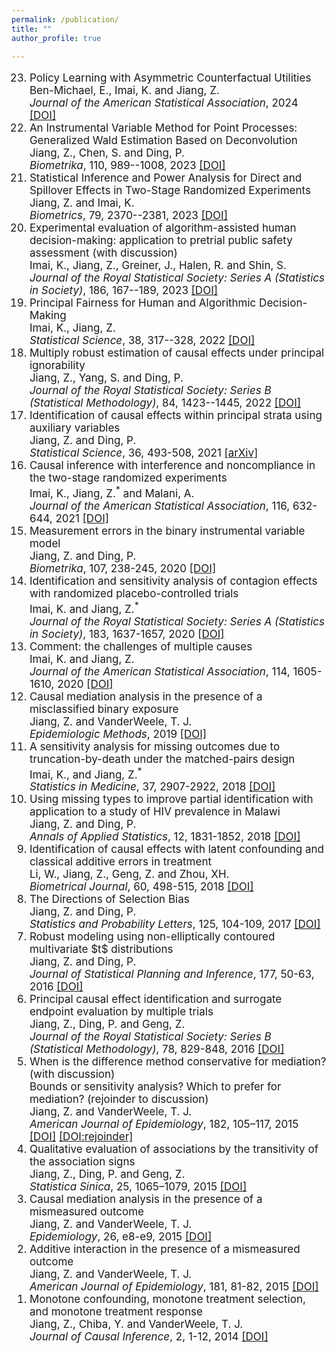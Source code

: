 ```yaml
---
permalink: /publication/
title: ""
author_profile: true

---
```


   
<ol reversed style="font-size:17px">
  <li>
  Policy Learning with Asymmetric Counterfactual Utilities<br>
  Ben-Michael, E., Imai, K. and Jiang, Z.    <br>
  <i>Journal of the American Statistical Association</i>,  2024
  <a href="https://doi.org/10.1080/01621459.2023.2300507">[DOI]</a>   
  </li>

  <li>
  An Instrumental Variable Method for Point Processes: Generalized Wald Estimation Based on Deconvolution<br>
  Jiang, Z., Chen, S. and Ding, P.      <br>
  <i>Biometrika</i>, 110, 989--1008, 2023
  <a href="https://doi.org/10.1093/biomet/asad005">[DOI]</a>   
  </li>
  
  <li>
  Statistical Inference and Power Analysis for Direct and Spillover Effects in Two-Stage Randomized Experiments<br>
  Jiang, Z. and Imai, K.      <br>
  <i>Biometrics</i>, 79, 2370--2381, 2023
  <a href="https://doi.org/10.1111/biom.13782">[DOI]</a>   
  </li>
  
  <li>
  Experimental evaluation of algorithm-assisted human decision-making: application to pretrial public safety assessment (with discussion) <br>
  Imai, K., Jiang, Z., Greiner, J., Halen, R. and Shin, S.      <br>
  <i>Journal of the Royal Statistical Society: Series A (Statistics in Society)</i>, 186, 167--189, 2023   
  <a href="https://doi.org/10.1093/jrsssa/qnad010">[DOI]</a>  
  </li>
  
  <li>
  Principal Fairness for Human and Algorithmic Decision-Making<br>
  Imai, K., Jiang, Z.    <br>
  <i>Statistical Science</i>, 38, 317--328, 2022
  <a href="https://doi.org/10.1214/22-STS872">[DOI]</a>   
  </li>

  <li>
  Multiply robust estimation of causal effects under principal ignorability<br>
  Jiang, Z., Yang, S. and Ding, P.      <br>
  <i>Journal of the Royal Statistical Society: Series B (Statistical Methodology)</i>, 84, 1423--1445, 2022   
  <a href="https://rss.onlinelibrary.wiley.com/doi/10.1111/rssb.12538">[DOI]</a>   
  </li>

  <li>
  Identification of causal effects within principal strata using auxiliary variables <br>
  Jiang, Z. and Ding, P.        <br>
  <i>Statistical Science</i>, 36, 493-508, 2021   
  <a href="https://arxiv.org/abs/2008.02703">[arXiv]</a>  
  </li>
  

  <li>
  Causal inference with interference and noncompliance in the two-stage randomized experiments <br>
  Imai, K., Jiang, Z.<sup>*</sup>   and Malani, A.     <br>
  <i>Journal of the American Statistical Association</i>, 116, 632-644, 2021
  <a href="https://doi.org/10.1080/01621459.2020.1775612">[DOI]</a>  
  </li>
   

  <li>
  Measurement errors in the binary instrumental variable model <br>
  Jiang, Z. and Ding, P.      <br>
  <i>Biometrika</i>, 107, 238-245, 2020
  <a href="https://doi.org/10.1093/biomet/asz060">[DOI]</a>  
  </li>
   

  <li>
  Identification and sensitivity analysis of contagion effects with randomized placebo-controlled trials <br>
  Imai, K. and Jiang, Z.<sup>*</sup>        <br>
  <i>Journal of the Royal Statistical Society: Series A (Statistics in Society)</i>, 183, 1637-1657, 2020
  <a href="https://doi.org/10.1111/rssa.12528">[DOI]</a>  
  </li>

  <li>
  Comment: the challenges of multiple causes <br>
   Imai, K. and Jiang, Z.    <br>
  <i>Journal of the American Statistical Association</i>, 114, 1605-1610, 2020  
  <a href="https://doi.org/10.1080/01621459.2019.1689137">[DOI]</a>  
  </li>
   

  <li>
  Causal mediation analysis in the presence of a misclassified binary exposure <br>
  Jiang, Z. and VanderWeele, T. J.      <br>
  <i>Epidemiologic Methods</i>, 2019   
  <a href="https://doi.org/10.1515/em-2016-0006">[DOI]</a>  
  </li>

  <li>
  A sensitivity analysis for missing outcomes due to truncation-by-death under the matched-pairs design <br>
  Imai, K., and Jiang, Z.<sup>*</sup>    <br>
  <i>Statistics in Medicine</i>, 37, 2907-2922, 2018  
  <a href="https://doi.org/10.1002/sim.7802">[DOI]</a>  
  </li>
   
  
  <li>
  Using missing types to improve partial identification with application to a study of HIV prevalence in Malawi <br>
  Jiang, Z. and Ding, P.    <br>
  <i>Annals of Applied Statistics</i>, 12, 1831-1852, 2018
  <a href="https://doi.org/10.1214/17-aoas1133">[DOI]</a>   
  </li>
   

  <li>
  Identification of causal effects with latent confounding and classical additive errors in treatment <br>
   Li, W., Jiang, Z., Geng, Z. and Zhou, XH.     <br>
  <i>Biometrical Journal</i>, 60, 498-515, 2018  
  <a href="https://doi.org/10.1002/bimj.201700048">[DOI]</a>
  </li>
   

  <li>
  The Directions of Selection Bias <br>
  Jiang, Z. and Ding, P.    <br>
  <i>Statistics and Probability Letters</i>, 125, 104-109, 2017
  <a href="https://doi.org/10.1016/j.spl.2017.01.022">[DOI]</a>
  </li>

  <li>
  Robust modeling using non-elliptically contoured multivariate $t$ distributions <br>
  Jiang, Z. and Ding, P.    <br>
  <i>Journal of Statistical Planning and Inference</i>, 177, 50-63, 2016  
  <a href="https://doi.org/10.1016/j.jspi.2016.04.004">[DOI]</a>
  </li>
   
      

  <li>
  Principal causal effect identification and surrogate endpoint evaluation by multiple trials <br>
  Jiang, Z., Ding, P. and Geng, Z.   <br>
  <i>Journal of the Royal Statistical Society: Series B (Statistical Methodology)</i>, 78, 829-848, 2016 
  <a href="https://doi.org/10.1111/rssb.12135">[DOI]</a>  
  </li>

  <li>
  When is the difference method conservative for mediation? (with discussion) <br>
  Bounds or sensitivity analysis? Which to prefer for mediation?  (rejoinder to discussion) <br>
  Jiang, Z. and VanderWeele, T. J.  <br>
  <i>American Journal of Epidemiology</i>, 182, 105–117, 2015  
  <a href="https://doi.org/10.1093/aje/kwv059">[DOI]</a>  
  <a href="https://doi.org/10.1093/aje/kwv058">[DOI:rejoinder]</a>  
  </li>
   
       

  <li>
  Qualitative evaluation of associations by the transitivity of the association signs <br>
  Jiang, Z., Ding, P. and Geng, Z.   <br>
  <i>Statistica Sinica</i>, 25, 1065–1079, 2015 
  <a href="https://doi.org/10.5705/ss.2013.095">[DOI]</a>  
  </li>
   
   
 <li>
  Causal mediation analysis in the presence of a mismeasured outcome <br>
  Jiang, Z. and VanderWeele, T. J.  <br>
  <i>Epidemiology</i>, 26, e8-e9, 2015  
  <a href="https://doi.org/10.1097/ede.0000000000000204">[DOI]</a>  
  </li>
   
  <li>
  Additive interaction in the presence of a mismeasured outcome <br>
  Jiang, Z. and VanderWeele, T. J.  <br>
  <i>American Journal of Epidemiology</i>, 181, 81-82, 2015  
  <a href="https://doi.org/10.1093/aje/kwu351">[DOI]</a>  
  </li>
   
  <li>
  Monotone confounding, monotone treatment selection, and monotone treatment response <br>
  Jiang, Z., Chiba, Y.  and VanderWeele, T. J.  <br>
  <i>Journal of Causal Inference</i>, 2, 1-12, 2014  
  <a href="https://doi.org/10.1515/jci-2012-0006">[DOI]</a>  
  </li>

  </ol>



<!--
## Publications

1. <span style="font-size:0.9em;">**Multiply robust estimation of causal effects under principal ignorability**    
   **Jiang, Z.**, Yang, S. and Ding, P.         
  *Journal of the Royal Statistical Society: Series B (Statistical Methodology)*, **84**, 1423--1445, 2022 [[arXiv](https://arxiv.org/abs/2012.01615)][[DOI](https://doi.org/10.1111/rssb.12538)]   
1. <span style="font-size:0.9em;">**Experimental evaluation of algorithm-assisted human decision-making: application to pretrial public safety assessment (with discussion)**    
   Imai, K., **Jiang, Z.**, Greiner, J., Halen, R. and Shin, S.         
  *Journal of the Royal Statistical Society: Series A (Statistics in Society)*, 2021, accepted [[arXiv](https://arxiv.org/abs/2012.02845)]
1. <span style="font-size:0.9em;">**Identification of causal effects within principal strata using auxiliary variables**    
   **Jiang, Z.** and Ding, P.       
   *Statistical Sciences*, **36**, 493-508, 2021  [[arXiv](https://arxiv.org/abs/2008.02703)]
1. <span style="font-size:0.9em;">**Causal inference with interference and noncompliance in the two-stage randomized experiments**    
  Imai, K., **Jiang, Z.** and Malani, A.        
  *Journal of the American Statistical Association*, **116**, 632-644, 2021  [[DOI](https://doi.org/10.1080/01621459.2020.1775612)]
1. <span style="font-size:0.9em;">**Measurement errors in the binary instrumental variable model**    
   *Jiang, Z.* and Ding, P.      
  *Biometrika*,  **107**, 238-245, 2020  [[DOI](https://doi.org/10.1093/biomet/asz060)]  
1. <span style="font-size:0.9em;">**Identification and sensitivity analysis of contagion effects with randomized placebo-controlled trials**    
  Imai, K. and **Jiang, Z.**<sup>*</sup>                                        
  *Journal of the Royal Statistical Society: Series A (Statistics in Society)*,**183**, 1637-1657, 2020   [[DOI](https://doi.org/10.1111/rssa.12528)]
1. <span style="font-size:0.9em;">**Comment: The challenges of multiple causes**    
   Imai, K. and **Jiang, Z.**   
   *Journal of the American Statistical Association*, **114**, 1605-1610, 2020  [[DOI](https://doi.org/10.1080/01621459.2019.1689137)]      
1. <span style="font-size:0.9em;">**Causal mediation analysis in the presence of a misclassified binary exposure**    
   **Jiang, Z.** and VanderWeele, T. J.    
   *Epidemiologic Methods*, 2019  [[DOI](https://www.degruyter.com/document/doi/10.1515/em-2016-0006/html)]     
1. <span style="font-size:0.9em;">**A sensitivity analysis for missing outcomes due to truncation-by-death under the matched-pairs design**      
    Imai, K., and **Jiang, Z.**<sup>*</sup>                            
   *Statistics in Medicine*, **37**, 2907-2922, 2018    [[DOI](https://doi.org/10.1002/sim.7802)]       
1. <span style="font-size:0.9em;">**Using missing types to improve partial identification with application to a study of HIV prevalence in Malawi**    
   **Jiang, Z.** and Ding, P.   
   *Annals of Applied Statistics*, **12**, 1831-1852, 2018   [[DOI](https://doi.org/10.1214/17-aoas1133)] 
1. <span style="font-size:0.9em;">**Identification of causal effects in the presence of measurement error and latent confounding**    
   Li, W., **Jiang, Z.**, Geng, Z. and Zhou, XH.      
   *Biometrical Journal*, **60**, 498-515, 2018  [[DOI](https://doi.org/10.1002/bimj.201700048)]   
1. <span style="font-size:0.9em;">**The Directions of Selection Bias**    
   **Jiang, Z.** and Ding, P.       
   *Statistics and Probability Letters*, **125**, 104-109, 2017  [[DOI](https://doi.org/10.1016/j.spl.2017.01.022)]       
1. <span style="font-size:0.9em;">**Robust modeling using non-elliptically contoured multivariate $t$ distributions**    
   **Jiang, Z.** and Ding, P.     
   *Journal of Statistical Planning and Inference*,**177**, 50-63, 2016  [[DOI](https://doi.org/10.1016/j.jspi.2016.04.004)]    
1. <span style="font-size:0.9em;">**Principal causal effect identification and surrogate endpoint evaluation by multiple trials**    
   **Jiang, Z.**, Ding, P. and Geng, Z.  
   *Journal of the Royal Statistical Society: Series B (Statistical Methodology)*, **78**, 829-848, 2016  [[DOI](https://doi.org/10.1111/rssb.12135)]    
1. <span style="font-size:0.9em;">**When is the difference method conservative for mediation? (With discussion)**  
   **Bounds or sensitivity analysis? Which to prefer for mediation?  (Rejoinder to discussion)**                                                                             
   **Jiang, Z.** and VanderWeele, T. J.     
   *American Journal of Epidemiology*, **182**, 115-117, 2015  [[DOI](https://doi.org/10.1093/aje/kwv059)][[DOI:rejoinder](https://doi.org/10.1093/aje/kwv058)]      
1. <span style="font-size:0.9em;">**Qualitative evaluation of associations by the transitivity of the association signs**    
   **Jiang, Z.**, Ding, P. and Geng, Z.   
   *Statistica Sinica*, **182**, **25**, 1065-1079, 2015 [[DOI](https://doi.org/10.5705/ss.2013.095)]  
1. <span style="font-size:0.9em;">**Causal mediation analysis in the presence of a mismeasured outcome**      
    **Jiang, Z.** and VanderWeele, T. J.         
    *Epidemiology*, **26**, e8-e9, 2015  [[DOI](https://doi.org/10.1097/ede.0000000000000204)]
1. <span style="font-size:0.9em;">**Additive interaction in the presence of a mismeasured outcome**      
    **Jiang, Z.** and VanderWeele, T. J.         
    *American Journal of Epidemiology*, **181**, 81-82, 2015  [[DOI](https://doi.org/10.1093/aje/kwu351)]
1. <span style="font-size:0.9em;">**Monotone confounding, monotone treatment selection, and monotone treatment response**      
    **Jiang, Z.** and VanderWeele, T. J.         
    *Journal of Causal Inference*, **2**, 1-12, 2015  [[DOI](https://doi.org/10.1515/jci-2012-0006)]
-->
